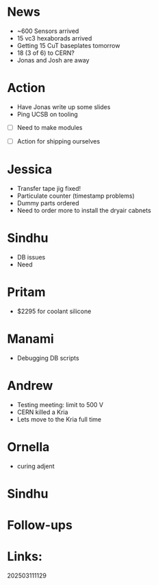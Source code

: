 # News
- ~600 Sensors arrived
- 15 vc3 hexaborads arrived
- Getting 15 CuT baseplates tomorrow
- 18 (3 of 6) to CERN?
- Jonas and Josh are away


# Action
- Have Jonas write up some slides 
- Ping UCSB on tooling
- [ ] Need to make modules
- [ ] Action for shipping ourselves


# Jessica 
- Transfer tape jig fixed!
- Particulate counter (timestamp problems)
- Dummy parts ordered
- Need to order more to install the dryair cabnets

# Sindhu
- DB issues 
- Need 


# Pritam
- $2295 for coolant silicone

# Manami 
- Debugging DB scripts

# Andrew
- Testing meeting: limit to 500 V
- CERN killed a Kria
- Lets move to the Kria full time

# Ornella 
- curing adjent





# Sindhu



# Follow-ups


# Links: 



202503111129
